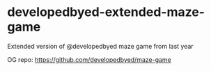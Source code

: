 # developedbyed-extended-maze-game
Extended version of @developedbyed maze game from last year

OG repo: https://github.com/developedbyed/maze-game
